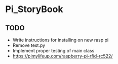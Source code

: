 # Pi_StoryBook

## TODO
- Write instructions for installing on new rasp pi
- Remove test.py
- Implement proper testing of main class
- https://pimylifeup.com/raspberry-pi-rfid-rc522/

